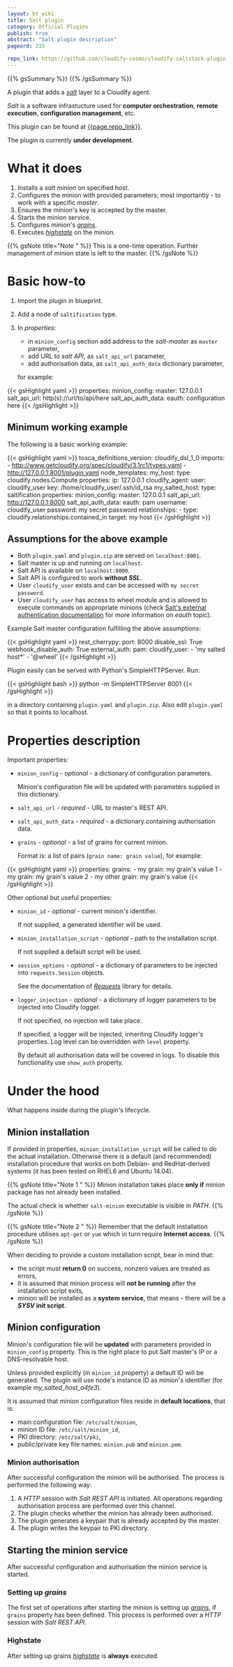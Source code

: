 ```yaml
---
layout: bt_wiki
title: Salt plugin
category: Official Plugins
publish: true
abstract: "Salt plugin description"
pageord: 215

repo_link: https://github.com/cloudify-cosmo/cloudify-saltstack-plugin
---
```

{{% gsSummary %}} {{% /gsSummary %}}


A plugin that adds a [*salt*][salt] layer to a Cloudify agent.

*Salt* is a software infrastucture used for **computer orchestration**,
**remote execution**, **configuration management**, etc.

This plugin can be found at [{{page.repo_link}}][plugin github].

The plugin is currently **under development**.


# What it does

1.  Installs a *salt minion* on specified host.
2.  Configures the minion with provided parameters; most importantly - to work
    with a specific *master*.
3.  Ensures the minion's key is accepted by the master.
4.  Starts the minion service.
5.  Configures minion's [*grains*][grains].
6.  Executes [*highstate*][highstate] on the minion.

{{% gsNote title="Note " %}}
This is a one-time operation. Further management of minion state is left
to the master.
{{% /gsNote %}}


# Basic how-to

1.  Import the plugin in blueprint.

2.  Add a node of `saltification` type.

3.  In *properties*:
    *   in `minion_config` section add address to the *salt-master* as `master`
        parameter,
    *   add URL to *salt API*, as `salt_api_url` parameter,
    *   add authorisation data, as `salt_api_auth_data` dictionary parameter,

    for example:

{{< gsHighlight  yaml  >}}
properties:
    minion_config:
        master: 127.0.0.1
    salt_api_url: http(s)://url/to/api/here
    salt_api_auth_data:
        eauth: configuration here
{{< /gsHighlight >}}


## Minimum working example

The following is a basic working example:

{{< gsHighlight  yaml  >}}
tosca_definitions_version: cloudify_dsl_1_0
imports:
    - http://www.getcloudify.org/spec/cloudify/3.1rc1/types.yaml
    - http://127.0.0.1:8001/plugin.yaml
node_templates:
    my_host:
        type: cloudify.nodes.Compute
        properties:
            ip: 127.0.0.1
            cloudify_agent:
                user: cloudify_user
                key: /home/cloudify_user/.ssh/id_rsa
    my_salted_host:
        type: saltification
        properties:
            minion_config:
                master: 127.0.0.1
            salt_api_url: http://127.0.0.1:8000
            salt_api_auth_data:
                eauth: pam
                username: cloudify_user
                password: my secret password
        relationships:
            -   type: cloudify.relationships.contained_in
                target: my host
{{< /gsHighlight >}}


## Assumptions for the above example

*   Both `plugin.yaml` and `plugin.zip` are served on `localhost:8001`.
*   Salt master is up and running on `localhost`.
*   Salt API is available on `localhost:8000`.
*   Salt API is configured to work **without _SSL_**.
*   User `cloudify_user` exists and can be accessed with
    `my secret password`.
*   User `cloudify_user` has access to wheel module and is allowed to execute
    commands on appropriate minions (check
    [Salt's external authentication documentation][salt-auth] for more
    information on *eauth* topic).

Example Salt master configuration fulfilling the above assumptions:

{{< gsHighlight  yaml  >}}
rest_cherrypy:
    port: 8000
    disable_ssl: True
    webhook_disable_auth: True
external_auth:
    pam:
        cloudify_user:
            - 'my salted host*'
            - '@wheel'
{{< /gsHighlight >}}

Plugin easily can be served with Python's SimpleHTTPServer. Run:

{{< gsHighlight  bash  >}}
python -m SimpleHTTPServer 8001
{{< /gsHighlight >}}

in a directory containing `plugin.yaml` and `plugin.zip`. Also edit
`plugin.yaml` so that it points to localhost.


# Properties description

Important properties:

*   `minion_config` - *optional* - a dictionary of configuration parameters.

    Minion's configuration file will be updated with parameters supplied
    in this dictionary.

*   `salt_api_url` - *required* - URL to master's REST API.

*   `salt_api_auth_data` - *required* - a dictionary containing authorisation
    data.

*   `grains` - *optional* - a list of grains for current minion.

    Format is: a list of pairs (`grain name: grain value`), for example:

{{< gsHighlight  yaml  >}}
properties:
    grains:
        - my grain: my grain's value 1
        - my grain: my grain's value 2
        - my other grain: my grain's value
{{< /gsHighlight >}}


Other optional but useful properties:

*   `minion_id` - *optional* - current minion's identifier.

    If not supplied, a generated identifier will be used.

*   `minion_installation_script` - *optional* - path to the installation
    script.

    If not supplied a default script will be used.

*   `session_options` - *optional* - a dictionary of parameters to be injected
    into `requests.Session` objects.

    See the documentation of [*Requests*][requests-session] library
    for details.

*   `logger_injection` - *optional* - a dictionary of logger parameters
    to be injected into Cloudify logger.

    If not specified, no injection will take place.

    If specified, a logger will be injected, inheriting Cloudify logger's
    properties. Log level can be overridden with `level` property.

    By default all authorisation data will be covered in logs. To disable this
    functionality use `show_auth` property.


# Under the hood

What happens inside during the plugin's lifecycle.


## Minion installation

If provided in properties, `minion_installation_script` will be called
to do the actual installation. Otherwise there is a default (and recommended)
installation procedure that works on both Debian- and RedHat-derived systems
(it has been tested on RHEL6 and Ubuntu 14.04).

{{% gsNote title="Note 1 " %}}
Minion installation takes place **only if** minion package has not already been
installed.

The actual check is whether `salt-minion` executable is visible in *PATH*.
{{% /gsNote %}}

{{% gsNote title="Note 2 " %}}
Remember that the default installation procedure utilises `apt-get` or `yum`
which in turn require **Internet access**.
{{% /gsNote %}}

When deciding to provide a custom installation script, bear in mind that:

*   the script must **return 0** on success, nonzero values are treated
    as errors,
*   it is assumed that minion process will **not be running** after
    the installation script exits,
*   minion will be installed as a **system service**, that means - there will
    be a **_SYSV_ init script**.


## Minion configuration

Minion's configuration file will be **updated** with parameters provided in
`minion_config` property. This is the right place to put Salt master's IP
or a DNS-resolvable host.

Unless provided explicitly (in `minion_id` property) a default ID will
be generated. The plugin will use node's instance ID as minion's identifier
(for example *my_salted_host_a4fe3*).

It is assumed that minion configuration files reside in **default locations**,
that is:

*   main configuration file: `/etc/salt/minion`,
*   minion ID file: `/etc/salt/minion_id`,
*   PKI directory: `/etc/salt/pki`,
*   public/private key file names: `minion.pub` and `minion.pem`.


### Minion authorisation

After successful configuration the minion will be authorised. The process
is performed the following way:

1.  A *HTTP* session with *Salt REST API* is initiated. All operations
    regarding authorisation process are performed over this channel.
2.  The plugin checks whether the minion has already been authorised.
3.  The plugin generates a keypair that is already accepted by the master.
4.  The plugin writes the keypair to PKI directory.


## Starting the minion service

After successful configuration and authorisation the minion service is started.


### Setting up *grains*

The first set of operations after starting the minion is setting up
[*grains*][grains], if `grains` property has been defined. This process
is performed over a *HTTP* session with *Salt REST API*.


### Highstate

After setting up grains [*highstate*][highstate] is **always** executed.



[plugin github]: {{page.repo_link}} "Salt plugin on GitHub"
[salt]: http://www.saltstack.com "SaltStack"
[grains]: http://docs.saltstack.com/en/latest/topics/targeting/grains.html "Salt grains description"
[highstate]: http://docs.saltstack.com/en/latest/ref/states/highstate.html "Salt highstate description"
[salt-auth]: http://docs.saltstack.com/en/latest/topics/eauth/index.html "Salt External Authentication System"
[requests-session]: http://docs.python-requests.org/en/latest/user/advanced/#session-objects "Documentation of session objects in Requests library"
